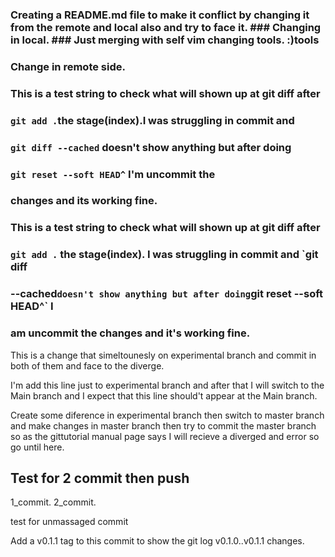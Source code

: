 ### Creating a README.md file to make it conflict by changing it from the remote and local also and try to face it.  ### Changing in local.  ### Just merging with self vim changing tools. :)tools

### Change in remote side.

### This is a test string to check what will shown up at git diff after
### `git add .`the stage(index).I was struggling in commit and 
### `git diff --cached` doesn't show anything but after doing
### `git reset --soft HEAD^` I'm uncommit the
### changes and its working fine.

### This is a test string to check what will shown up at git diff after
### `git add .` the stage(index). I was struggling in commit and `git diff
### --cached` doesn't show anything but after doing `git reset --soft HEAD^` I
### am uncommit the changes and it's working fine.

This is a change that simeltounesly on experimental branch and commit in both
of them and face to the diverge.

I'm add this line just to experimental branch and after that I will switch to
the Main branch and I expect that this line should't appear at the Main branch.

Create some diference in experimental branch then switch to master branch and 
make changes in master branch then try to commit the master branch so as the 
gittutorial manual page says I will recieve a diverged and error so go until
here.
## Test for 2 commit then push
  1_commit.
  2_commit.

  test for unmassaged commit

  Add a v0.1.1 tag to this commit to show the git log v0.1.0..v0.1.1 changes.
